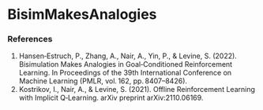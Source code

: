 # BisimMakesAnalogies





### References
1. Hansen‑Estruch, P., Zhang, A., Nair, A., Yin, P., & Levine, S. (2022). Bisimulation Makes Analogies in Goal‑Conditioned Reinforcement Learning. In Proceedings of the 39th International     Conference on Machine Learning (PMLR, vol. 162, pp. 8407–8426).
2. Kostrikov, I., Nair, A., & Levine, S. (2021). Offline Reinforcement Learning with Implicit Q‑Learning. arXiv preprint arXiv:2110.06169.